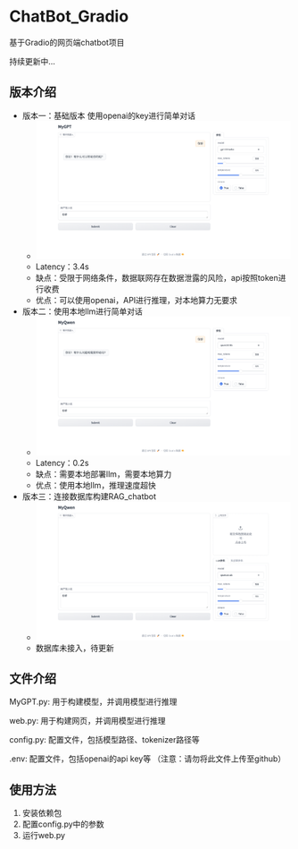 # ChatBot_Gradio

基于Gradio的网页端chatbot项目

持续更新中...
## 版本介绍
- 版本一：基础版本 使用openai的key进行简单对话 
  - ![alt text](./img/image.png)
  - Latency：3.4s
  - 缺点：受限于网络条件，数据联网存在数据泄露的风险，api按照token进行收费
  - 优点：可以使用openai，API进行推理，对本地算力无要求
- 版本二：使用本地llm进行简单对话
  - ![alt text](./img/image-1.png)
  - Latency：0.2s
  - 缺点：需要本地部署llm，需要本地算力
  - 优点：使用本地llm，推理速度超快
- 版本三：连接数据库构建RAG_chatbot 
  - ![alt text](./img/image-2.png)
  - 数据库未接入，待更新
  
## 文件介绍

MyGPT.py: 用于构建模型，并调用模型进行推理

web.py: 用于构建网页，并调用模型进行推理

config.py: 配置文件，包括模型路径、tokenizer路径等

.env: 配置文件，包括openai的api key等 （注意：请勿将此文件上传至github）

## 使用方法
1. 安装依赖包
2. 配置config.py中的参数
3. 运行web.py
